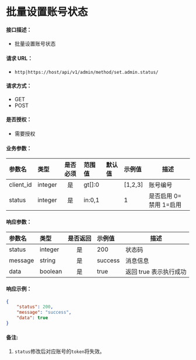 # 批量设置账号状态

#### 接口描述：
- 批量设置账号状态

#### 请求 URL：
- `http|https://host/api/v1/admin/method/set.admin.status/`

#### 请求方式：
- GET
- POST

#### 是否授权：
- 需要授权

#### 业务参数：
|参数名|类型|是否必须|范围值|默认值|示例值|描述|
|:----|:---|:---:|:-----|:-----|:-----|-----|
|client_id |integer |是 |gt[]:0 | |[1,2,3] |账号编号 |
|status |integer |是 |in:0,1 | |1 |是否启用 0=禁用 1=启用 |

#### 响应参数：
|参数名|类型|是否返回|示例值|描述|
|:-----|:-----|:---:|:-----|-----|
|status |integer |是 |200 |状态码 |
|message |string |是 |success |消息信息 |
|data |boolean |是 |true |返回 true 表示执行成功 |

#### 响应示例：
```json
{
    "status": 200,
    "message": "success",
    "data": true
}
```

#### 备注:
1. `status`修改后对应账号的`token`将失效。